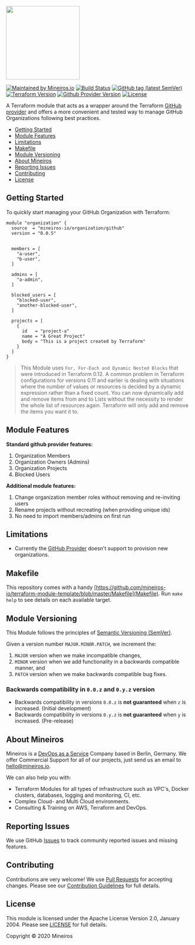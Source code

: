 <img src="https://i.imgur.com/t8IkKoZl.png" width="200"/>

[![Maintained by Mineiros.io](https://img.shields.io/badge/maintained%20by-mineiros.io-00607c.svg)](https://www.mineiros.io/ref=repo_terraform-github-organization)
[![Build Status](https://mineiros.semaphoreci.com/badges/terraform-github-organization/branches/master.svg?style=shields)](https://mineiros.semaphoreci.com/projects/terraform-github-organization)
[![GitHub tag (latest SemVer)](https://img.shields.io/github/v/tag/mineiros-io/terraform-github-organization.svg?label=latest&sort=semver)](https://github.com/mineiros-io/terraform-github-organization/releases)
[![Terraform Version](https://img.shields.io/badge/terraform-~%3E%200.12.9-brightgreen.svg)](https://github.com/hashicorp/terraform/releases)
[![Github Provider Version](https://img.shields.io/badge/github--provider-%3E%3D%202.3.1-brightgreen.svg)](https://github.com/terraform-providers/terraform-provider-github/releases)
[![License](https://img.shields.io/badge/License-Apache%202.0-brightgreen.svg)](https://opensource.org/licenses/Apache-2.0)

A Terraform module that acts as a wrapper around the Terraform
[GitHub provider](https://www.terraform.io/docs/providers/github/index.html) and offers a more convenient and tested way
 to manage GitHub Organizations following best practices.

- [Getting Started](#getting-started)
- [Module Features](#module-features)
- [Limitations](#limitations)
- [Makefile](#makefile)
- [Module Versioning](#module-versioning)
- [About Mineiros](#about-mineiros)
- [Reporting Issues](#reporting-issues)
- [Contributing](#contributing)
- [License](#license)

## Getting Started

To quickly start managing your GitHub Organization with Terraform:

```hcl
module "organization" {
  source  = "mineiros-io/organization/github"
  version = "0.0.5"


  members = [
    "a-user",
    "b-user",
  ]

  admins = [
    "a-admin",
  ]

  blocked_users = [
    "blocked-user",
    "another-blocked-user",
  ]

  projects = [
    {
      id   = "project-a"
      name = "A Great Project"
      body = "This is a project created by Terraform"
    }
  ]
}
```

> This Module uses `For, For-Each and Dynamic Nested Blocks` that were introduced in Terraform 0.12.
> A common problem in Terraform configurations for versions 0.11 and earlier is dealing with situations where the number
> of values or resources is decided by a dynamic expression rather than a fixed count.
> You can now dynamically add and remove items from and to Lists without the necessity to render the whole list of
> resources again. Terraform will only add and remove the items you want it to.

## Module Features
**Standard github provider features:**
1. Organization Members
1. Organization Owners (Admins)
1. Organization Projects
1. Blocked Users

**Additional module features:**
1. Change organization member roles without removing and re-inviting users
1. Rename projects without recreating (when providing unique ids)
1. No need to import members/admins on first run

## Limitations
- Currently the [GitHub Provider](https://www.terraform.io/docs/providers/github/index.html) doesn't support to
  provision new organizations.

## Makefile
This repository comes with a handy [https://github.com/mineiros-io/terraform-module-template/blob/master/Makefile](Makefile).
Run `make help` to see details on each available target.

## Module Versioning
This Module follows the principles of [Semantic Versioning (SemVer)](https://semver.org/).

Given a version number `MAJOR.MINOR.PATCH`, we increment the:
1) `MAJOR` version when we make incompatible changes,
2) `MINOR` version when we add functionality in a backwards compatible manner, and
3) `PATCH` version when we make backwards compatible bug fixes.

### Backwards compatibility in `0.0.z` and `0.y.z` version
- Backwards compatibility in versions `0.0.z` is **not guaranteed** when `z` is increased. (Initial development)
- Backwards compatibility in versions `0.y.z` is **not guaranteed** when `y` is increased. (Pre-release)

## About Mineiros
Mineiros is a [DevOps as a Service](https://mineiros.io/) Company based in Berlin, Germany.
We offer Commercial Support for all of our projects, just send us an email to [hello@mineiros.io](mailto:hello@mineiros.io).

We can also help you with:
- Terraform Modules for all types of infrastructure such as VPC's, Docker clusters,
databases, logging and monitoring, CI, etc.
- Complex Cloud- and Multi Cloud environments.
- Consulting & Training on AWS, Terraform and DevOps.

## Reporting Issues
We use GitHub [Issues](https://github.com/mineiros-io/terraform-github-repository/issues) to track community reported issues and missing features.

## Contributing
Contributions are very welcome!
We use [Pull Requests](https://github.com/mineiros-io/terraform-github-repository/pulls)
for accepting changes.
Please see our
[Contribution Guidelines](https://github.com/mineiros-io/terraform-github-repository/blob/master/CONTRIBUTING.md)
for full details.

## License
This module is licensed under the Apache License Version 2.0, January 2004.
Please see [LICENSE](https://github.com/mineiros-io/terraform-github-repository/blob/master/LICENSE) for full details.

Copyright &copy; 2020 Mineiros

